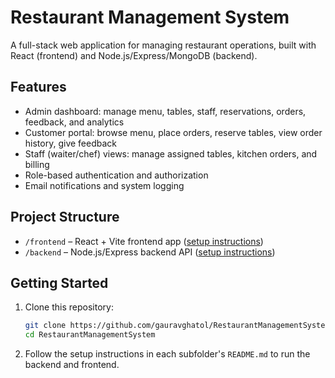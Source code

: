 # Restaurant Management System

A full-stack web application for managing restaurant operations, built with React (frontend) and Node.js/Express/MongoDB (backend).

## Features
- Admin dashboard: manage menu, tables, staff, reservations, orders, feedback, and analytics
- Customer portal: browse menu, place orders, reserve tables, view order history, give feedback
- Staff (waiter/chef) views: manage assigned tables, kitchen orders, and billing
- Role-based authentication and authorization
- Email notifications and system logging

## Project Structure
- `/frontend` – React + Vite frontend app ([setup instructions](./frontend/README.md))
- `/backend` – Node.js/Express backend API ([setup instructions](./backend/README.md))

## Getting Started
1. Clone this repository:
   ```sh
   git clone https://github.com/gauravghatol/RestaurantManagementSystem.git
   cd RestaurantManagementSystem
   ```
2. Follow the setup instructions in each subfolder's `README.md` to run the backend and frontend.
